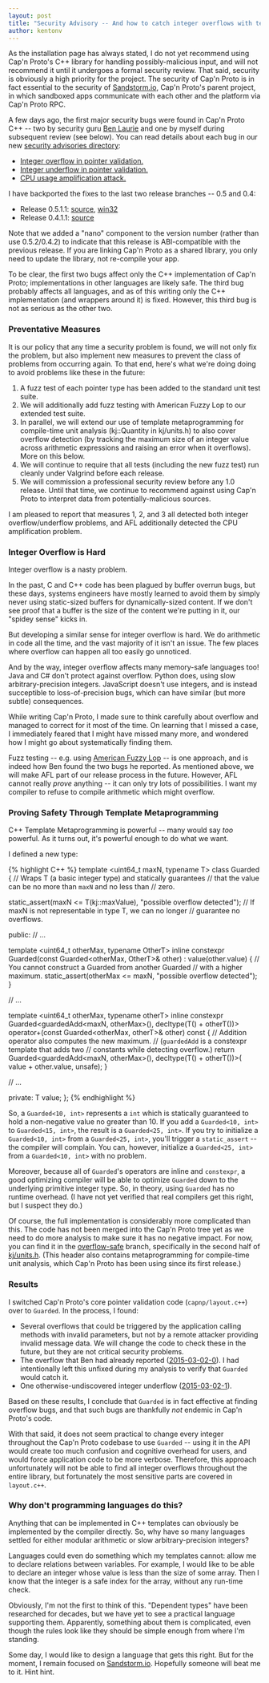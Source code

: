 ```yaml
---
layout: post
title: "Security Advisory -- And how to catch integer overflows with template metaprogramming"
author: kentonv
---
```


As the installation page has always stated, I do not yet recommend using Cap'n Proto's C++ library for handling possibly-malicious input, and will not recommend it until it undergoes a formal security review. That said, security is obviously a high priority for the project. The security of Cap'n Proto is in fact essential to the security of [Sandstorm.io](https://sandstorm.io), Cap'n Proto's parent project, in which sandboxed apps communicate with each other and the platform via Cap'n Proto RPC.

A few days ago, the first major security bugs were found in Cap'n Proto C++ -- two by security guru [Ben Laurie](http://en.wikipedia.org/wiki/Ben_Laurie) and one by myself during subsequent review (see below). You can read details about each bug in our new [security advisories directory](https://github.com/sandstorm-io/capnproto/tree/master/security-advisories):

* [Integer overflow in pointer validation.](https://github.com/sandstorm-io/capnproto/tree/master/security-advisories/2015-03-02-0-c++-integer-overflow.md)
* [Integer underflow in pointer validation.](https://github.com/sandstorm-io/capnproto/tree/master/security-advisories/2015-03-02-1-c++-integer-underflow.md)
* [CPU usage amplification attack.](https://github.com/sandstorm-io/capnproto/tree/master/security-advisories/2015-03-02-2-all-cpu-amplification.md)

I have backported the fixes to the last two release branches -- 0.5 and 0.4:

- Release 0.5.1.1: [source](https://capnproto.org/capnproto-c++-0.5.1.1.tar.gz), [win32](https://capnproto.org/capnproto-c++-win32-0.5.1.1.zip)
- Release 0.4.1.1: [source](https://capnproto.org/capnproto-c++-0.4.1.1.tar.gz)

Note that we added a "nano" component to the version number (rather than use 0.5.2/0.4.2) to indicate that this release is ABI-compatible with the previous release. If you are linking Cap'n Proto as a shared library, you only need to update the library, not re-compile your app.

To be clear, the first two bugs affect only the C++ implementation of Cap'n Proto; implementations in other languages are likely safe. The third bug probably affects all languages, and as of this writing only the C++ implementation (and wrappers around it) is fixed. However, this third bug is not as serious as the other two.

### Preventative Measures

It is our policy that any time a security problem is found, we will not only fix the problem, but also implement new measures to prevent the class of problems from occurring again. To that end, here's what we're doing doing to avoid problems like these in the future:

1. A fuzz test of each pointer type has been added to the standard unit test
   suite.
2. We will additionally add fuzz testing with American Fuzzy Lop to our
   extended test suite.
3. In parallel, we will extend our use of template metaprogramming for
   compile-time unit analysis (kj::Quantity in kj/units.h) to also cover
   overflow detection (by tracking the maximum size of an integer value across
   arithmetic expressions and raising an error when it overflows). More on this
   below.
4. We will continue to require that all tests (including the new fuzz test) run
   cleanly under Valgrind before each release.
5. We will commission a professional security review before any 1.0 release.
   Until that time, we continue to recommend against using Cap'n Proto to
   interpret data from potentially-malicious sources.

I am pleased to report that measures 1, 2, and 3 all detected both integer overflow/underflow problems, and AFL additionally detected the CPU amplification problem.

### Integer Overflow is Hard

Integer overflow is a nasty problem.

In the past, C and C++ code has been plagued by buffer overrun bugs, but these days, systems engineers have mostly learned to avoid them by simply never using static-sized buffers for dynamically-sized content. If we don't see proof that a buffer is the size of the content we're putting in it, our "spidey sense" kicks in.

But developing a similar sense for integer overflow is hard. We do arithmetic in code all the time, and the vast majority of it isn't an issue. The few places where overflow can happen all too easily go unnoticed.

And by the way, integer overflow affects many memory-safe languages too! Java and C# don't protect against overflow. Python does, using slow arbitrary-precision integers. JavaScript doesn't use integers, and is instead succeptible to loss-of-precision bugs, which can have similar (but more subtle) consequences.

While writing Cap'n Proto, I made sure to think carefully about overflow and managed to correct for it most of the time. On learning that I missed a case, I immediately feared that I might have missed many more, and wondered how I might go about systematically finding them.

Fuzz testing -- e.g. using [American Fuzzy Lop](http://lcamtuf.coredump.cx/afl/) -- is one approach, and is indeed how Ben found the two bugs he reported. As mentioned above, we will make AFL part of our release process in the future. However, AFL cannot really _prove_ anything -- it can only try lots of possibilities. I want my compiler to refuse to compile arithmetic which might overflow.

### Proving Safety Through Template Metaprogramming

C++ Template Metaprogramming is powerful -- many would say _too_ powerful. As it turns out, it's powerful enough to do what we want.

I defined a new type:

{% highlight C++ %}
template <uint64_t maxN, typename T>
class Guarded {
  // Wraps T (a basic integer type) and statically guarantees
  // that the value can be no more than `maxN` and no less than
  // zero.

  static_assert(maxN <= T(kj::maxValue), "possible overflow detected");
  // If maxN is not representable in type T, we can no longer
  // guarantee no overflows.

public:
  // ...

  template <uint64_t otherMax, typename OtherT>
  inline constexpr Guarded(const Guarded<otherMax, OtherT>& other)
      : value(other.value) {
    // You cannot construct a Guarded from another Guarded
    // with a higher maximum.
    static_assert(otherMax <= maxN, "possible overflow detected");
  }

  // ...

  template <uint64_t otherMax, typename otherT>
  inline constexpr Guarded<guardedAdd<maxN, otherMax>(),
                           decltype(T() + otherT())>
      operator+(const Guarded<otherMax, otherT>& other) const {
    // Addition operator also computes the new maximum.
    // (`guardedAdd` is a constexpr template that adds two
    // constants while detecting overflow.)
    return Guarded<guardedAdd<maxN, otherMax>(),
                   decltype(T() + otherT())>(
        value + other.value, unsafe);
  }

  // ...

private:
  T value;
};
{% endhighlight %}

So, a `Guarded<10, int>` represents a `int` which is statically guaranteed to hold a non-negative value no greater than 10. If you add a `Guarded<10, int>` to `Guarded<15, int>`, the result is a `Guarded<25, int>`. If you try to initialize a `Guarded<10, int>` from a `Guarded<25, int>`, you'll trigger a `static_assert` -- the compiler will complain. You can, however, initialize a `Guarded<25, int>` from a `Guarded<10, int>` with no problem.

Moreover, because all of `Guarded`'s operators are inline and `constexpr`, a good optimizing compiler will be able to optimize `Guarded` down to the underlying primitive integer type. So, in theory, using `Guarded` has no runtime overhead. (I have not yet verified that real compilers get this right, but I suspect they do.)

Of course, the full implementation is considerably more complicated than this. The code has not been merged into the Cap'n Proto tree yet as we need to do more analysis to make sure it has no negative impact. For now, you can find it in the [overflow-safe](https://github.com/sandstorm-io/capnproto/tree/overflow-safe) branch, specifically in the second half of [kj/units.h](https://github.com/sandstorm-io/capnproto/blob/overflow-safe/c++/src/kj/units.h). (This header also contains metaprogramming for compile-time unit analysis, which Cap'n Proto has been using since its first release.)

### Results

I switched Cap'n Proto's core pointer validation code (`capnp/layout.c++`) over to `Guarded`. In the process, I found:

* Several overflows that could be triggered by the application calling methods with invalid parameters, but not by a remote attacker providing invalid message data. We will change the code to check these in the future, but they are not critical security problems.
* The overflow that Ben had already reported ([2015-03-02-0](https://github.com/sandstorm-io/capnproto/tree/master/security-advisories/2015-03-02-0-c++-integer-overflow.md)). I had intentionally left this unfixed during my analysis to verify that `Guarded` would catch it.
* One otherwise-undiscovered integer underflow ([2015-03-02-1](https://github.com/sandstorm-io/capnproto/tree/master/security-advisories/2015-03-02-1-c++-integer-underflow.md)).

Based on these results, I conclude that `Guarded` is in fact effective at finding overflow bugs, and that such bugs are thankfully _not_ endemic in Cap'n Proto's code.

With that said, it does not seem practical to change every integer throughout the Cap'n Proto codebase to use `Guarded` -- using it in the API would create too much confusion and cognitive overhead for users, and would force application code to be more verbose. Therefore, this approach unfortunately will not be able to find all integer overflows throughout the entire library, but fortunately the most sensitive parts are covered in `layout.c++`.

### Why don't programming languages do this?

Anything that can be implemented in C++ templates can obviously be implemented by the compiler directly. So, why have so many languages settled for either modular arithmetic or slow arbitrary-precision integers?

Languages could even do something which my templates cannot: allow me to declare relations between variables. For example, I would like to be able to declare an integer whose value is less than the size of some array. Then I know that the integer is a safe index for the array, without any run-time check.

Obviously, I'm not the first to think of this. "Dependent types" have been researched for decades, but we have yet to see a practical language supporting them. Apparently, something about them is complicated, even though the rules look like they should be simple enough from where I'm standing.

Some day, I would like to design a language that gets this right. But for the moment, I remain focused on [Sandstorm.io](https://sandstorm.io). Hopefully someone will beat me to it. Hint hint.
